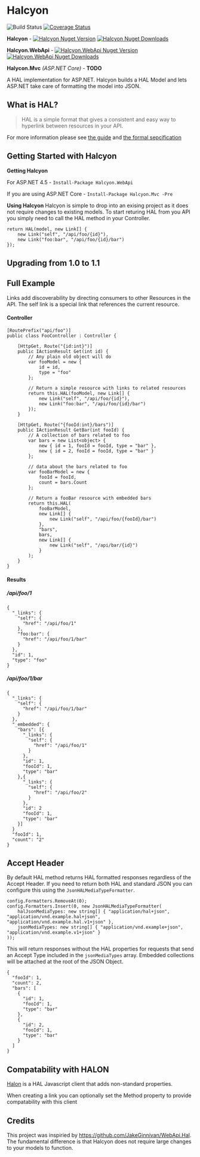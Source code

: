 # Halcyon 
![Build Status](https://ci.appveyor.com/api/projects/status/github/visualeyes/halcyon?branch=master&svg=true) 
[![Coverage Status](https://coveralls.io/repos/visualeyes/halcyon/badge.svg?branch=master&service=github)](https://coveralls.io/github/visualeyes/halcyon?branch=master)

**Halcyon** - [![Halcyon Nuget Version](https://img.shields.io/nuget/v/Halcyon.svg)](https://www.nuget.org/packages/Halcyon/) [![Halcyon Nuget Downloads](https://img.shields.io/nuget/dt/Halcyon.svg)](https://www.nuget.org/packages/Halcyon/)

**Halcyon.WebApi** - [![Halcyon.WebApi Nuget Version](https://img.shields.io/nuget/v/Halcyon.WebApi.svg)](https://www.nuget.org/packages/Halcyon.WebApi/) [![Halcyon.WebApi Nuget Downloads](https://img.shields.io/nuget/dt/Halcyon.WebApi.svg)](https://www.nuget.org/packages/Halcyon.WebApi/)

**Halycon.Mvc** *(ASP.NET Core)* - **TODO**


A HAL implementation for ASP.NET. Halcyon builds a HAL Model and lets ASP.NET take care of formatting the model into JSON.

## What is HAL?
> HAL is a simple format that gives a consistent and easy way to hyperlink between resources in your API.

For more information please see [the guide](https://github.com/mikekelly/hal_specification) and [the formal sepcification](http://stateless.co/hal_specification.html)

## Getting Started with Halcyon

**Getting Halcyon**

For ASP.NET 4.5 - `Install-Package Halcyon.WebApi`

If you are using ASP.NET Core - `Install-Package Halcyon.Mvc -Pre`

**Using Halcyon**
Halcyon is simple to drop into an exising project as it does not require changes to existing models.
To start returing HAL from you API you simply need to call the HAL method in your Controller.

    return HAL(model, new Link[] {
        new Link("self", "/api/foo/{id}"),
        new Link("foo:bar", "/api/foo/{id}/bar")
    });

## Upgrading from 1.0 to 1.1

## Full Example
Links add discoverability by directing consumers to other Resources in the API.
The self link is a special link that references the current resource.

#### Controller 

    [RoutePrefix("api/foo")]
    public class FooController : Controller {
    
        [HttpGet, Route("{id:int}")]
        public IActionResult Get(int id) {
            // Any plain old object will do
            var fooModel = new {
                id = id,
                type = "foo"
            };
            
            // Return a simple resource with links to related resources
            return this.HAL(fooModel, new Link[] {
                new Link("self", "/api/foo/{id}"),
                new Link("foo:bar", "/api/foo/{id}/bar")
            });
        }
    
        [HttpGet, Route("{fooId:int}/bars")]
        public IActionResult GetBar(int fooId) {
            // A collection of bars related to foo
            var bars = new List<object> {
                new { id = 1, fooId = fooId, type = "bar" },
                new { id = 2, fooId = fooId, type = "bar" }
            };
    
            // data about the bars related to foo
            var fooBarModel = new {
                fooId = fooId,
                count = bars.Count
            };
    
            // Return a fooBar resource with embedded bars
            return this.HAL(
                fooBarModel,
                new Link[] {
                    new Link("self", "/api/foo/{fooId}/bar")
                },
                "bars",
                bars,
                new Link[] {
                    new Link("self", "/api/bar/{id}")
                }
            );
        }
    }

#### Results

##### /api/foo/1

    {
      "_links": {
        "self": {
          "href": "/api/foo/1"
        },
        "foo:bar": {
          "href": "/api/foo/1/bar"
        }
      },
      "id": 1,
      "type": "foo"
    }

##### /api/foo/1/bar

    {
      "_links": {
        "self": {
          "href": "/api/foo/1/bar"
        }
      },
      "_embedded": {
        "bars": [{
          "_links": {
            "self": {
              "href": "/api/foo/1"
            }
          },
          "id": 1,
          "fooId": 1, 
          "type": "bar"
        },{
          "_links": {
            "self": {
              "href": "/api/foo/2"
            }
          },
          "id": 2
          "fooId": 1, 
          "type": "bar"
        }]
      }
      "fooId": 1,
      "count": "2"
    }

## Accept Header

By default HAL method returns HAL formatted responses regardless of the Accept Header.
If you need to return both HAL and standard JSON you can configure this using the ``JsonHALMediaTypeFormatter``.

    config.Formatters.RemoveAt(0);
    config.Formatters.Insert(0, new JsonHALMediaTypeFormatter(
        halJsonMediaTypes: new string[] { "application/hal+json", "application/vnd.example.hal+json", "application/vnd.example.hal.v1+json" },
        jsonMediaTypes: new string[] { "application/vnd.example+json", "application/vnd.example.v1+json" }
    ));

This will return responses without the HAL properties for requests that send an Accept Type included in the ``jsonMediaTypes`` array.
Embedded collections will be attached at the root of the JSON Object.


    {
      "fooId": 1,
      "count": 2,
      "bars": [
        {
          "id": 1,
          "fooId": 1,
          "type": "bar"
        },
        {
          "id": 2,
          "fooId": 1,
          "type": "bar"
        }
      ]
    }


## Compatability with HALON
[Halon](https://github.com/LeanKit-Labs/halon) is a HAL Javascript client that adds non-standard properties.

When creating a link you can optionally set the Method property to provide compatability with this client


## Credits
This project was inspiried by https://github.com/JakeGinnivan/WebApi.Hal. 
The fundamental difference is that Halcyon does not require large changes 
to your models to function.

